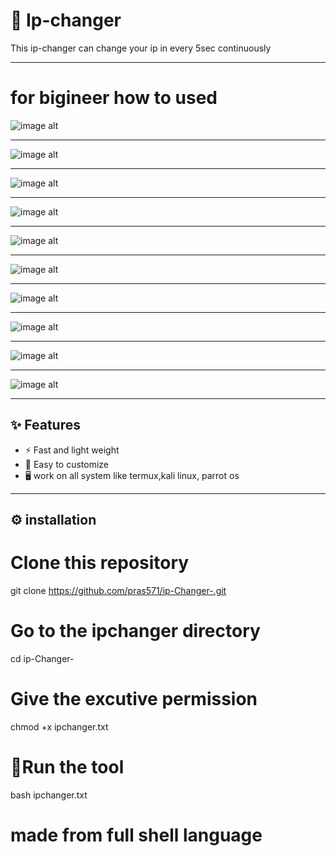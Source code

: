 # 📌 Ip-changer

This ip-changer can change your ip in every 5sec continuously 

------------------------------------

# for bigineer how to used 

![image alt](https://github.com/pras571/ip-Changer-/blob/c73f7d30147aaa0fb86ea5066f16586f8928e905/Picsart_25-10-11_14-58-54-287.jpg)
____________________________________
![image alt](https://github.com/pras571/ip-Changer-/blob/f03c7bd5c4b31e0bf167230b4e18909b924be869/Picsart_25-10-11_15-01-29-312.jpg)
____________________________________
![image alt](https://github.com/pras571/ip-Changer-/blob/8e8959cd0fab9357240194b5f7b11bc8f8f62cd7/Picsart_25-10-11_15-05-59-318.jpg)
____________________________________
![image alt](https://github.com/pras571/ip-Changer-/blob/18e9a4f15808a7e8eec1952cc8feaa79c9877f30/Picsart_25-10-11_15-10-56-463.jpg)
____________________________________
![image alt](https://github.com/pras571/ip-Changer-/blob/d2da54dd185af3c2135910e40e556b18860078d7/Picsart_25-10-11_15-12-40-431.jpg)
____________________________________
![image alt](https://github.com/pras571/ip-Changer-/blob/125fb5d5159627855e3b42e85aa2c1a0e1677bb0/Picsart_25-10-11_15-14-46-661.jpg)
____________________________________
![image alt](https://github.com/pras571/ip-Changer-/blob/5792f8f498daf9ccb256cb93faab038294dbb224/Picsart_25-10-11_15-16-24-393.jpg)
____________________________________
![image alt](https://github.com/pras571/ip-Changer-/blob/2ad653b2656b3094a1da8e92ee01cc449e1c37cc/Picsart_25-10-11_15-18-23-885.jpg)
____________________________________
![image alt](https://github.com/pras571/ip-Changer-/blob/163891bd3a6d4b57b9cfd56a9573d1ac5d6e15e2/Picsart_25-10-11_15-22-05-482.jpg)
____________________________________
![image alt](https://github.com/pras571/ip-Changer-/blob/daef55ee40de212c7c65c1b3623f967b4ff22864/Picsart_25-10-11_15-25-00-031.jpg)
____________________________________

## ✨ Features 
- ⚡ Fast and light weight
- 🔧 Easy to customize
- 🖥️ work on all system like termux,kali linux, parrot os
____________________________________
## ⚙️ installation

# Clone this repository
git clone https://github.com/pras571/ip-Changer-.git

# Go to the ipchanger directory 
 cd ip-Changer-
# Give the excutive permission 
chmod +x ipchanger.txt
# 🏃Run the tool
bash ipchanger.txt

# made from full shell language 
